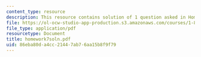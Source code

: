 ```yaml
---
content_type: resource
description: This resource contains solution of 1 question asked in Homework 7.
file: https://ol-ocw-studio-app-production.s3.amazonaws.com/courses/1-85-water-and-wastewater-treatment-engineering-spring-2006/86eba80da4cc21447ab76aa15b8f9f79_homework7soln.pdf
file_type: application/pdf
resourcetype: Document
title: homework7soln.pdf
uid: 86eba80d-a4cc-2144-7ab7-6aa15b8f9f79
---
```

